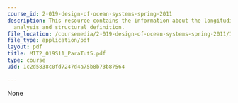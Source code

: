 ```yaml
---
course_id: 2-019-design-of-ocean-systems-spring-2011
description: This resource contains the information about the longitudinal strength
  analysis and structural definition.
file_location: /coursemedia/2-019-design-of-ocean-systems-spring-2011/1c2d5838c0fd7247d4a75b8b73b87564_MIT2_019S11_ParaTut5.pdf
file_type: application/pdf
layout: pdf
title: MIT2_019S11_ParaTut5.pdf
type: course
uid: 1c2d5838c0fd7247d4a75b8b73b87564

---
```

None